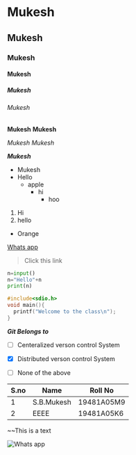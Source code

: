 # Mukesh
## Mukesh
### Mukesh
#### Mukesh
##### Mukesh
###### Mukesh

<b>Mukesh</b>
**Mukesh**

<i>Mukesh</i>
*Mukesh*

***Mukesh***

* Mukesh
* Hello
  * apple
    * hi
      * hoo
1. Hi
2. hello

- Orange

[Whats app](https://web.whatsapp.com/)

> Click this link

``` python 
n=input()
n="Hello"+n
print(n)
```
``` c
#include<sdio.h>
void main(){
  printf("Welcome to the class\n");
}
```

***Git Belongs to***
- [ ] Centeralized verson control System
- [x] Distributed verson control System
- [ ] None of the above


|S.no|Name|Roll No|
-----|----|----|
|1|S.B.Mukesh|19481A05M9|
|2|EEEE|19481A05K6|

~~This is a text

![Whats app](https://www.stickpng.com/img/icons-logos-emojis/tech-companies/whatsapp-logo)
